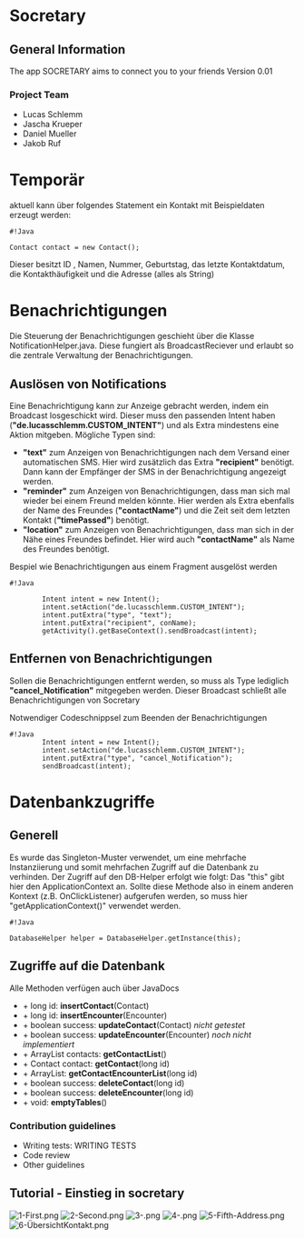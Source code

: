 # Socretary #

## General Information ##
The app SOCRETARY aims to connect you to your friends
Version 0.01

### Project Team ###

* Lucas Schlemm
* Jascha Krueper
* Daniel Mueller
* Jakob Ruf

# Temporär #

aktuell kann über folgendes Statement ein Kontakt mit Beispieldaten erzeugt werden:

```
#!Java

Contact contact = new Contact();
```
Dieser besitzt ID , Namen, Nummer, Geburtstag, das letzte Kontaktdatum, die Kontakthäufigkeit und die Adresse (alles als String)


# Benachrichtigungen #

Die Steuerung der Benachrichtigungen geschieht über die Klasse NotificationHelper.java.
Diese fungiert als BroadcastReciever und erlaubt so die zentrale Verwaltung der Benachrichtigungen.

## Auslösen von Notifications ##

Eine Benachrichtigung kann zur Anzeige gebracht werden, indem ein Broadcast losgeschickt wird.
Dieser muss den passenden Intent haben (**"de.lucasschlemm.CUSTOM_INTENT"**) und als Extra mindestens eine Aktion mitgeben.
Mögliche Typen sind:

* **"text"** zum Anzeigen von Benachrichtigungen nach dem Versand einer automatischen SMS. Hier wird zusätzlich das Extra **"recipient"** benötigt. Dann kann der Empfänger der SMS in der Benachrichtigung angezeigt werden.
* **"reminder"** zum Anzeigen von Benachrichtigungen, dass man sich mal wieder bei einem Freund melden könnte. Hier werden als Extra ebenfalls der Name des Freundes (**"contactName"**) und die Zeit seit dem letzten Kontakt (**"timePassed"**) benötigt.
* **"location"** zum Anzeigen von Benachrichtigungen, dass man sich in der Nähe eines Freundes befindet. Hier wird auch **"contactName"** als Name des Freundes benötigt.

Bespiel wie Benachrichtigungen aus einem Fragment ausgelöst werden
```
#!Java

        Intent intent = new Intent();
        intent.setAction("de.lucasschlemm.CUSTOM_INTENT");
        intent.putExtra("type", "text");
        intent.putExtra("recipient", conName);
        getActivity().getBaseContext().sendBroadcast(intent);
```
## Entfernen von Benachrichtigungen ##

Sollen die Benachrichtigungen entfernt werden, so muss als Type lediglich **"cancel_Notification"** mitgegeben werden. Dieser Broadcast schließt alle Benachrichtigungen von Socretary

Notwendiger Codeschnippsel zum Beenden der Benachrichtigungen
```
#!Java
        Intent intent = new Intent();
        intent.setAction("de.lucasschlemm.CUSTOM_INTENT");
        intent.putExtra("type", "cancel_Notification");
        sendBroadcast(intent);
```

# Datenbankzugriffe #

## Generell ##

Es wurde das Singleton-Muster verwendet, um eine mehrfache Instanziierung und somit mehrfachen Zugriff auf die Datenbank zu verhinden. Der Zugriff auf den DB-Helper erfolgt wie folgt:
Das "this" gibt hier den ApplicationContext an. Sollte diese Methode also in einem anderen Kontext (z.B. OnClickListener) aufgerufen werden, so muss hier "getApplicationContext()" verwendet werden.

```
#!Java

DatabaseHelper helper = DatabaseHelper.getInstance(this);
```

## Zugriffe auf die Datenbank ##

Alle Methoden verfügen auch über JavaDocs

* \+ long id: **insertContact**(Contact)
* \+ long id: **insertEncounter**(Encounter)
* \+ boolean success: **updateContact**(Contact) *nicht getestet*
* \+ boolean success: **updateEncounter**(Encounter) *noch nicht implementiert*
* \+ ArrayList<Contact> contacts: **getContactList**()
* \+ Contact contact: **getContact**(long id)
* \+ ArrayList<Encounter>: **getContactEncounterList**(long id)
* \+ boolean success: **deleteContact**(long id)
* \+ boolean success: **deleteEncounter**(long id)
* \+ void: **emptyTables**()




### Contribution guidelines ###

* Writing tests: WRITING TESTS
* Code review
* Other guidelines


## Tutorial - Einstieg in socretary ##

![1-First.png](https://bitbucket.org/repo/aAzoKb/images/1271786039-1-First.png)
![2-Second.png](https://bitbucket.org/repo/aAzoKb/images/2783151772-2-Second.png)
![3-.png](https://bitbucket.org/repo/aAzoKb/images/214797380-3-.png)
![4-.png](https://bitbucket.org/repo/aAzoKb/images/4103426109-4-.png)
![5-Fifth-Address.png](https://bitbucket.org/repo/aAzoKb/images/358176076-5-Fifth-Address.png)
![6-ÜbersichtKontakt.png](https://bitbucket.org/repo/aAzoKb/images/1473694768-6-%C3%9CbersichtKontakt.png)